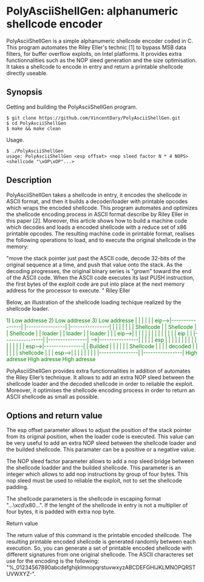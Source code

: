 # PolyAsciiShellGen: alphanumeric shellcode encoder

PolyAsciiShellGen is a simple alphanumeric shellcode encoder coded in C. This program automates the Riley Eller's technic [1] to bypass MSB data filters, for buffer overflow exploits, on Intel platforms. It provides extra functionnalities such as the NOP sleed generation and the size optimisation. It takes a shellcode to encode in entry and return a printable shellcode directly useable. 



## Synopsis

Getting and building the PolyAsciiShellGen program.

``` 
$ git clone https://github.com/VincentDary/PolyAsciiShellGen.git
$ cd PolyAsciiShellGen
$ make && make clean
```
Usage.

```
$ ./PolyAsciiShellGen
usage: PolyAsciiShellGen <esp offset> <nop sleed factor N * 4 NOPS> <shellcode "\xOP\xOP"...>
```

## Description

 PolyAsciiShellGen takes a shellcode in entry, it encodes the shellcode in ASCII format, and then it builds a decoder/loader with printable opcodes which wraps the encoded shellcode. This program automates and optimizes the shellcode encoding process in ASCII format describe by Riley Eller in this paper [2]. Moreover, this article shows how to build a machine code which decodes and loads a encoded shellcode with a reduce set of x86 printable opcodes. The resulting machine code in printable format, realises the following operations to load, and to execute the original shellcode in the memory:


"move the stack pointer just past the ASCII code, decode 32-bits of the original sequence at a time, and push that value onto the stack. As the decoding progresses, the original binary series is "grown" toward the end of the ASCII code. When the ASCII code executes its last PUSH instruction, the first bytes of the exploit code are put into place at the next memory address for the processor to execute. "
Riley Eller


Below, an illustration of the shellcode loading techique realized by the shellcode loader.

<span style="color: green"> 
 1)      Low addresse      2)      Low addresse     3)      Low addresse
      |                |        |                |       |                |
eip-->|----------------|        |----------------|       |----------------|
      |                |        |                |       |                |
      |    Shellcode   |        |    Shellcode   |       |    Shellcode   |
      |     loader     |        |     loader     |       |     loader     |
      |                |  eip-->|                |       |                |
      |                |        |                |       |                |
      |                |        |                |  eip  |                |
      |----------------|        |----------------|    -->|----------------|
      |                |        |                |  esp  |                |    
      |                |        |                |       |                |    
      |                |        |                |       |                |
      |                |  esp-->|----------------|       |     Builded    |
      |                |        |                |       |    Shellcode   |
      |                |        |     decoded    |       |                |
      |                |        |    shellcode   |       |                |
esp-->|                |        |                |       |                |
      |                |        |----------------|       |----------------|
         High adresse              High adresse             High adresse

</span>

PolyAsciiShellGen provides extra functionnalities in addition of automates the Riley Eller’s technique. It allows to add an extra NOP sleed between the shellcode loader and the decoded shellcode in order to reliable the exploit. Moreover, it optimises the shellcode encoding process in order to return an ASCII shellcode as small as possible.

## Options and return value

<esp offset>

The esp offset parameter allows to adjust the position of the stack pointer from its original position, when the loader code is executed. This value can be very useful to add an extra NOP sleed between the shellcode loader and the builded shellcode. This paramater can be a positive or a negative value.


<nop sleed factor>

The NOP sleed factor parameter allows to add a nop sleed bridge between the shellcode loadder and the builded shellcode. This parameter is an integer which allows to add nop instructions by group of four bytes. This nop sleed must be used to reliable the exploit, not to set the shellcode padding.


<shellcode>

The shellcode parameters is the shellcode in escaping format "...\xcd\x80...". If the lenght of the shellcode in entry is not a multiplier of four bytes, it is padded with extra nop byte.


Return value

The return value of this command is the printable encoded shellcode. The resulting printable encoded shellcode is generated randomly between each execution. So, you can generate a set of printable encoded shellcode with different signatures from one original shellcode. The ASCII characteres set use for the encoding is the following:
"%_01234567890abcdefghijklmnopqrstuvwxyzABCDEFGHIJKLMNOPQRSTUVWXYZ-". 






